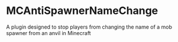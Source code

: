 # MCAntiSpawnerNameChange
A plugin designed to stop players from changing the name of a mob spawner from an anvil in Minecraft
